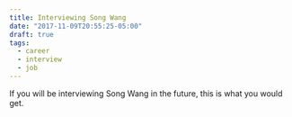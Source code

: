 ```yaml
---
title: Interviewing Song Wang
date: "2017-11-09T20:55:25-05:00"
draft: true
tags:
  - career
  - interview
  - job
---
```


If you will be interviewing Song Wang in the future, this is what you would get.
